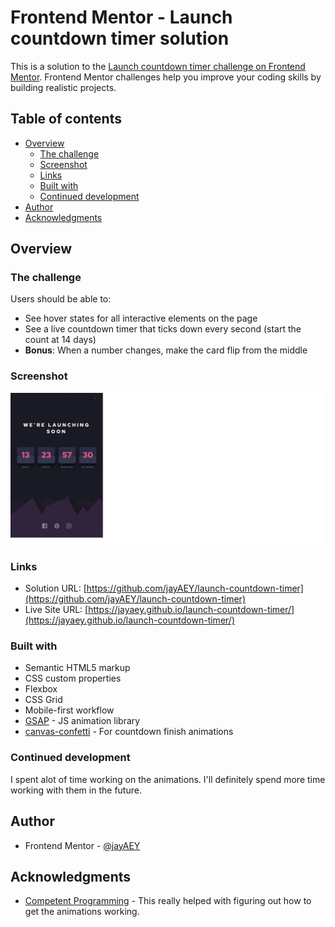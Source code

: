 # Frontend Mentor - Launch countdown timer solution

This is a solution to the [Launch countdown timer challenge on Frontend Mentor](https://www.frontendmentor.io/challenges/launch-countdown-timer-N0XkGfyz-). Frontend Mentor challenges help you improve your coding skills by building realistic projects. 

## Table of contents

- [Overview](#overview)
  - [The challenge](#the-challenge)
  - [Screenshot](#screenshot)
  - [Links](#links)
  - [Built with](#built-with)
  - [Continued development](#continued-development)
- [Author](#author)
- [Acknowledgments](#acknowledgments)

## Overview

### The challenge

Users should be able to:

- See hover states for all interactive elements on the page
- See a live countdown timer that ticks down every second (start the count at 14 days)
- **Bonus**: When a number changes, make the card flip from the middle

### Screenshot

![](images/Screenshot%202023-05-11%20at%2007-40-58%20Frontend%20Mentor%20Launch%20countdown%20timer.png)

### Links

- Solution URL: [https://github.com/jayAEY/launch-countdown-timer](https://github.com/jayAEY/launch-countdown-timer)
- Live Site URL: [https://jayaey.github.io/launch-countdown-timer/](https://jayaey.github.io/launch-countdown-timer/)

### Built with

- Semantic HTML5 markup
- CSS custom properties
- Flexbox
- CSS Grid
- Mobile-first workflow
- [GSAP](https://greensock.com/gsap/) - JS animation library
- [canvas-confetti](https://www.npmjs.com/package/canvas-confetti) - For countdown finish animations
### Continued development

I spent alot of time working on the animations. I'll definitely spend more time working with them in the future.

## Author

- Frontend Mentor - [@jayAEY](https://www.frontendmentor.io/profile/jayAEY)

## Acknowledgments

- [Competent Programming](https://github.com/CompetentProgramming/countdown-flip-animation) - This really helped with figuring out how to get the animations working.
